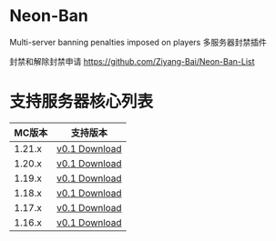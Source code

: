# Neon-Ban
Multi-server banning penalties imposed on players
多服务器封禁插件

封禁和解除封禁申请 https://github.com/Ziyang-Bai/Neon-Ban-List

# 支持服务器核心列表
|MC版本|支持版本|
|--------|-------|
|1.21.x|[v0.1 Download](https://github.com/Ziyang-Bai/Neon-Ban/releases/tag/v0.1)|
|1.20.x|[v0.1 Download](https://github.com/Ziyang-Bai/Neon-Ban/releases/tag/v0.1)|
|1.19.x|[v0.1 Download](https://github.com/Ziyang-Bai/Neon-Ban/releases/tag/v0.1)|
|1.18.x|[v0.1 Download](https://github.com/Ziyang-Bai/Neon-Ban/releases/tag/v0.1)|
|1.17.x|[v0.1 Download](https://github.com/Ziyang-Bai/Neon-Ban/releases/tag/v0.1)|
|1.16.x|[v0.1 Download](https://github.com/Ziyang-Bai/Neon-Ban/releases/tag/v0.1)|
